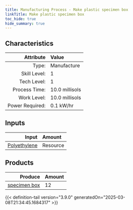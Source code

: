 ```yaml
---
title: Manufacturing Process - Make plastic specimen box
linkTitle: Make plastic specimen box
toc_hide: true
hide_summary: true
---
```

<!-- This is generated by the MarsSim HelpGenertor, do not edit. -->


## Characteristics

| Attribute      | Value |
|--------:|:------|
|Type:|Manufacture|
|Skill Level:|1|
|Tech Level:|1|
|Process Time:|10.0 millisols|
|Work Level:|10.0 millisols|
|Power Required:|0.1 kW/hr|

## Inputs

| Input      | Amount |
|--------:|:------|
|[Polyethylene](/docs/definitions/resource/polyethylene)|Resource|7.8 kg|

## Products


| Produce      | Amount |
|--------:|:------|
|[specimen box](/docs/definitions/null/specimen-box)|12|



{{< definition-tail version="3.9.0" generatedOn="2025-03-08T21:34:45.1684317" >}}




